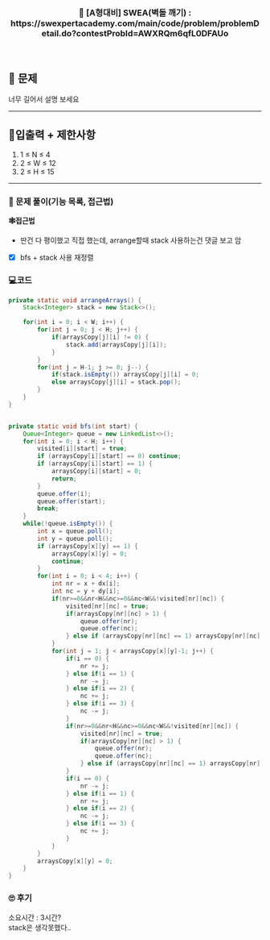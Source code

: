 <h3 align="center"> 
    📢  [A형대비] SWEA(벽돌 깨기) : https://swexpertacademy.com/main/code/problem/problemDetail.do?contestProbId=AWXRQm6qfL0DFAUo
</h3>

<br>

## 🚀 문제

너무 길어서 설명 보세요

---

## 🚦입출력 + 제한사항

1. 1 ≤ N ≤ 4
2. 2 ≤ W ≤ 12
3. 2 ≤ H ≤ 15

---

### 📜 문제 풀이(기능 목록, 접근법)
**🕸접근법**
- 딴건 다 평이했고 직접 했는데, arrange할때 stack 사용하는건 댓글 보고 암

- [x] bfs + stack 사용 재정렬

### 💻코드

```java
private static void arrangeArrays() {
	Stack<Integer> stack = new Stack<>();

	for(int i = 0; i < W; i++) {
		for(int j = 0; j < H; j++) {
			if(arraysCopy[j][i] != 0) {
				stack.add(arraysCopy[j][i]);
			}
		}
		for(int j = H-1; j >= 0; j--) {
			if(stack.isEmpty()) arraysCopy[j][i] = 0;
			else arraysCopy[j][i] = stack.pop();
		}
	}
}


private static void bfs(int start) {
	Queue<Integer> queue = new LinkedList<>();
	for(int i = 0; i < H; i++) {
		visited[i][start] = true;
		if (arraysCopy[i][start] == 0) continue;
		if (arraysCopy[i][start] == 1) {
			arraysCopy[i][start] = 0;
			return;
		}
		queue.offer(i);
		queue.offer(start);
		break;
	}
	while(!queue.isEmpty()) {
		int x = queue.poll();
		int y = queue.poll();
		if (arraysCopy[x][y] == 1) {
			arraysCopy[x][y] = 0;
			continue;
		}
		for(int i = 0; i < 4; i++) {
			int nr = x + dx[i];
			int nc = y + dy[i];
			if(nr>=0&&nr<H&&nc>=0&&nc<W&&!visited[nr][nc]) {
				visited[nr][nc] = true;
				if(arraysCopy[nr][nc] > 1) {
					queue.offer(nr);
					queue.offer(nc);							
				} else if (arraysCopy[nr][nc] == 1) arraysCopy[nr][nc] = 0;
			}
			for(int j = 1; j < arraysCopy[x][y]-1; j++) {
				if(i == 0) {
					nr += j;
				} else if(i == 1) {
					nr -= j;
				} else if(i == 2) {
					nc += j;
				} else if(i == 3) {
					nc -= j;
				}
				if(nr>=0&&nr<H&&nc>=0&&nc<W&&!visited[nr][nc]) {
					visited[nr][nc] = true;
					if(arraysCopy[nr][nc] > 1) {
						queue.offer(nr);
						queue.offer(nc);							
					} else if (arraysCopy[nr][nc] == 1) arraysCopy[nr][nc] = 0;
				}
				if(i == 0) {
					nr -= j;
				} else if(i == 1) {
					nr += j;
				} else if(i == 2) {
					nc -= j;
				} else if(i == 3) {
					nc += j;
				}
			}
		}
		arraysCopy[x][y] = 0;
	}
}
```

### 🙄 후기
소요시간 : 3시간? <br>
stack은 생각못했다..